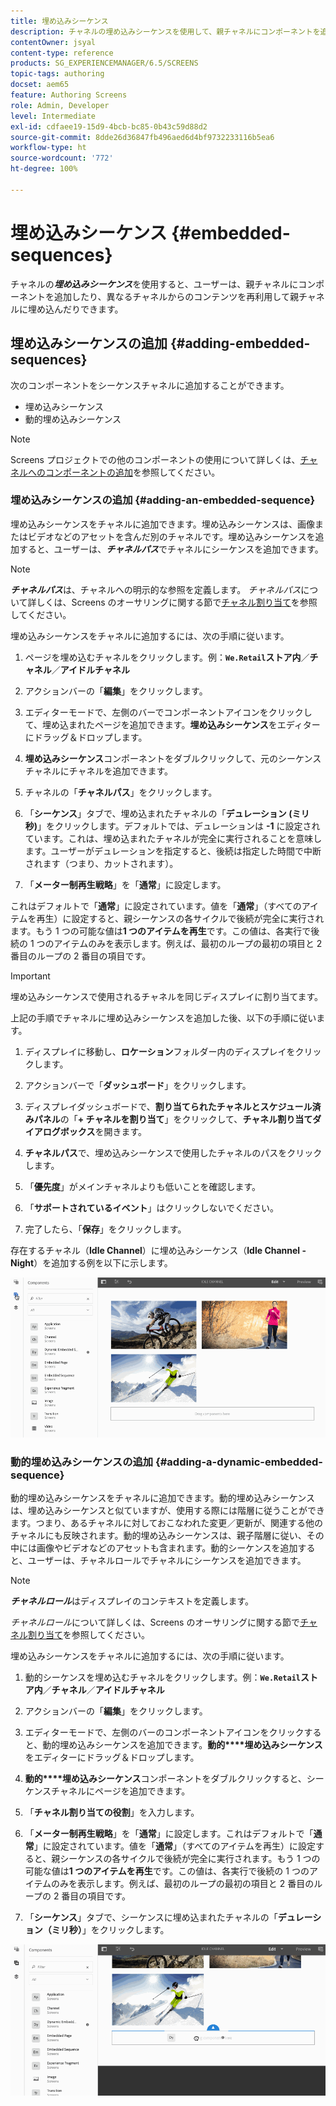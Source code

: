 ```yaml
---
title: 埋め込みシーケンス
description: チャネルの埋め込みシーケンスを使用して、親チャネルにコンポーネントを追加したり、。異なるチャネルからのコンテンツを再利用して親チャネルに埋め込んだりする方法について説明します。
contentOwner: jsyal
content-type: reference
products: SG_EXPERIENCEMANAGER/6.5/SCREENS
topic-tags: authoring
docset: aem65
feature: Authoring Screens
role: Admin, Developer
level: Intermediate
exl-id: cdfaee19-15d9-4bcb-bc85-0b43c59d88d2
source-git-commit: 8dde26d36847fb496aed6d4bf9732233116b5ea6
workflow-type: ht
source-wordcount: '772'
ht-degree: 100%

---
```


# 埋め込みシーケンス {#embedded-sequences}

チャネルの&#x200B;***埋め込みシーケンス***&#x200B;を使用すると、ユーザーは、親チャネルにコンポーネントを追加したり、異なるチャネルからのコンテンツを再利用して親チャネルに埋め込んだりできます。

## 埋め込みシーケンスの追加 {#adding-embedded-sequences}

次のコンポーネントをシーケンスチャネルに追加することができます。

* 埋め込みシーケンス
* 動的埋め込みシーケンス

>[!NOTE]
>
>Screens プロジェクトでの他のコンポーネントの使用について詳しくは、[チャネルへのコンポーネントの追加](adding-components-to-a-channel.md)を参照してください。

### 埋め込みシーケンスの追加 {#adding-an-embedded-sequence}

埋め込みシーケンスをチャネルに追加できます。埋め込みシーケンスは、画像またはビデオなどのアセットを含んだ別のチャネルです。埋め込みシーケンスを追加すると、ユーザーは、***チャネルパス***&#x200B;でチャネルにシーケンスを追加できます。

>[!NOTE]
>***チャネルパス***は、チャネルへの明示的な参照を定義します。
>*チャネルパス*&#x200B;について詳しくは、Screens のオーサリングに関する節で[チャネル割り当て](channel-assignment.md)を参照してください。

埋め込みシーケンスをチャネルに追加するには、次の手順に従います。

1. ページを埋め込むチャネルをクリックします。例：**`We.Retail`ストア内**／**チャネル**／**アイドルチャネル**

1. アクションバーの「**編集**」をクリックします。
1. エディターモードで、左側のバーでコンポーネントアイコンをクリックして、埋め込まれたページを追加できます。**埋め込みシーケンス**&#x200B;をエディターにドラッグ＆ドロップします。
1. **埋め込みシーケンス**&#x200B;コンポーネントをダブルクリックして、元のシーケンスチャネルにチャネルを追加できます。
1. チャネルの「**チャネルパス**」をクリックします。
1. 「**シーケンス**」タブで、埋め込まれたチャネルの「**デュレーション (ミリ秒)**」をクリックします。デフォルトでは、デュレーションは **-1** に設定されています。これは、埋め込まれたチャネルが完全に実行されることを意味します。ユーザーがデュレーションを指定すると、後続は指定した時間で中断されます（つまり、カットされます）。

1. 「**メーター制再生戦略**」を「**通常**」に設定します。

これはデフォルトで「**通常**」に設定されています。値を「**通常**」（すべてのアイテムを再生）に設定すると、親シーケンスの各サイクルで後続が完全に実行されます。もう 1 つの可能な値は&#x200B;**1 つのアイテムを再生**&#x200B;です。この値は、各実行で後続の 1 つのアイテムのみを表示します。例えば、最初のループの最初の項目と 2 番目のループの 2 番目の項目です。

>[!IMPORTANT]
>
>埋め込みシーケンスで使用されるチャネルを同じディスプレイに割り当てます。
>
>上記の手順でチャネルに埋め込みシーケンスを追加した後、以下の手順に従います。
>
>1. ディスプレイに移動し、**ロケーション**&#x200B;フォルダー内のディスプレイをクリックします。
>1. アクションバーで「**ダッシュボード**」をクリックします。
>1. ディスプレイダッシュボードで、**割り当てられたチャネルとスケジュール済みパネル**&#x200B;の「**+ チャネルを割り当て**」をクリックして、**チャネル割り当てダイアログボックス**&#x200B;を開きます。
>
>1. **チャネルパス**&#x200B;で、埋め込みシーケンスで使用したチャネルのパスをクリックします。
>1. 「**優先度**」がメインチャネルよりも低いことを確認します。
>
>1. 「**サポートされているイベント**」はクリックしないでください。
>1. 完了したら、「**保存**」をクリックします。
>

存在するチャネル（**Idle Channel**）に埋め込みシーケンス（**Idle Channel - Night**）を追加する例を以下に示します。

![new2](assets/new2.gif)

### 動的埋め込みシーケンスの追加 {#adding-a-dynamic-embedded-sequence}

動的埋め込みシーケンスをチャネルに追加できます。動的埋め込みシーケンスは、埋め込みシーケンスと似ていますが、使用する際には階層に従うことができます。つまり、あるチャネルに対しておこなわれた変更／更新が、関連する他のチャネルにも反映されます。動的埋め込みシーケンスは、親子階層に従い、その中には画像やビデオなどのアセットも含まれます。動的シーケンスを追加すると、ユーザーは、チャネルロールでチャネルにシーケンスを追加できます。

>[!NOTE]
>
>***チャネルロール***&#x200B;はディスプレイのコンテキストを定義します。
>
>*チャネルロール*&#x200B;について詳しくは、Screens のオーサリングに関する節で[チャネル割り当て](channel-assignment.md)を参照してください。

埋め込みシーケンスをチャネルに追加するには、次の手順に従います。

1. 動的シーケンスを埋め込むチャネルをクリックします。例：**`We.Retail`ストア内**／**チャネル**／**アイドルチャネル**

1. アクションバーの「**編集**」をクリックします。
1. エディターモードで、左側のバーのコンポーネントアイコンをクリックすると、動的埋め込みシーケンスを追加できます。**動的****埋め込みシーケンス**&#x200B;をエディターにドラッグ＆ドロップします。

1. **動的****埋め込みシーケンス**&#x200B;コンポーネントをダブルクリックすると、シーケンスチャネルにページを追加できます。

1. 「**チャネル割り当ての役割**」を入力します。
1. 「**メーター制再生戦略**」を「**通常**」に設定します。これはデフォルトで「**通常**」に設定されています。値を「**通常**」（すべてのアイテムを再生）に設定すると、親シーケンスの各サイクルで後続が完全に実行されます。もう 1 つの可能な値は&#x200B;**1 つのアイテムを再生**&#x200B;です。この値は、各実行で後続の 1 つのアイテムのみを表示します。例えば、最初のループの最初の項目と 2 番目のループの 2 番目の項目です。

1. 「**シーケンス**」タブで、シーケンスに埋め込まれたチャネルの「**デュレーション（ミリ秒）**」をクリックします。

![最新](assets/latest.gif)
